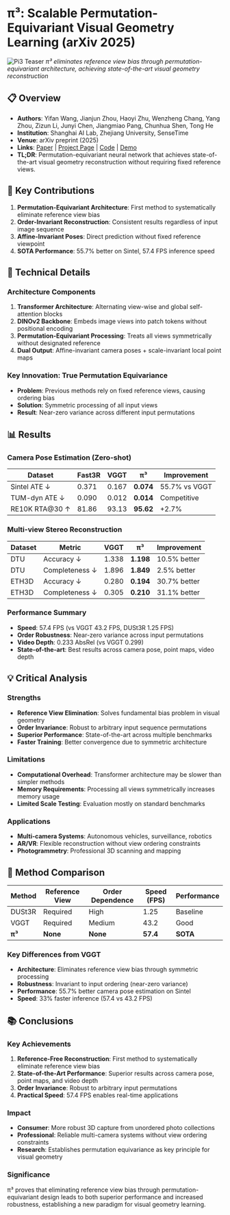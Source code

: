 # π³: Scalable Permutation-Equivariant Visual Geometry Learning (arXiv 2025)

![Pi3 Teaser](https://yyfz.github.io/pi3/assets/images/main.png)
*π³ eliminates reference view bias through permutation-equivariant architecture, achieving state-of-the-art visual geometry reconstruction*

## 📋 Overview
- **Authors**: Yifan Wang, Jianjun Zhou, Haoyi Zhu, Wenzheng Chang, Yang Zhou, Zizun Li, Junyi Chen, Jiangmiao Pang, Chunhua Shen, Tong He
- **Institution**: Shanghai AI Lab, Zhejiang University, SenseTime
- **Venue**: arXiv preprint (2025)
- **Links**: [Paper](https://arxiv.org/abs/2507.13347) | [Project Page](https://yyfz.github.io/pi3/) | [Code](https://github.com/yyfz/Pi3) | [Demo](https://huggingface.co/spaces/yyfz233/Pi3)
- **TL;DR**: Permutation-equivariant neural network that achieves state-of-the-art visual geometry reconstruction without requiring fixed reference views.

## 🎯 Key Contributions

1. **Permutation-Equivariant Architecture**: First method to systematically eliminate reference view bias
2. **Order-Invariant Reconstruction**: Consistent results regardless of input image sequence
3. **Affine-Invariant Poses**: Direct prediction without fixed reference viewpoint
4. **SOTA Performance**: 55.7% better on Sintel, 57.4 FPS inference speed

## 🔧 Technical Details

### Architecture Components

1. **Transformer Architecture**: Alternating view-wise and global self-attention blocks
2. **DINOv2 Backbone**: Embeds image views into patch tokens without positional encoding
3. **Permutation-Equivariant Processing**: Treats all views symmetrically without designated reference
4. **Dual Output**: Affine-invariant camera poses + scale-invariant local point maps

### Key Innovation: True Permutation Equivariance
- **Problem**: Previous methods rely on fixed reference views, causing ordering bias
- **Solution**: Symmetric processing of all input views
- **Result**: Near-zero variance across different input permutations

## 📊 Results

### Camera Pose Estimation (Zero-shot)
| Dataset | Fast3R | VGGT | **π³** | Improvement |
|---------|--------|------|---------|-------------|
| Sintel ATE ↓ | 0.371 | 0.167 | **0.074** | 55.7% vs VGGT |
| TUM-dyn ATE ↓ | 0.090 | 0.012 | **0.014** | Competitive |
| RE10K RTA@30 ↑ | 81.86 | 93.13 | **95.62** | +2.7% |

### Multi-view Stereo Reconstruction
| Dataset | Metric | VGGT | **π³** | Improvement |
|---------|--------|------|---------|-------------|
| DTU | Accuracy ↓ | 1.338 | **1.198** | 10.5% better |
| DTU | Completeness ↓ | 1.896 | **1.849** | 2.5% better |
| ETH3D | Accuracy ↓ | 0.280 | **0.194** | 30.7% better |
| ETH3D | Completeness ↓ | 0.305 | **0.210** | 31.1% better |

### Performance Summary
- **Speed**: 57.4 FPS (vs VGGT 43.2 FPS, DUSt3R 1.25 FPS)
- **Order Robustness**: Near-zero variance across input permutations  
- **Video Depth**: 0.233 AbsRel (vs VGGT 0.299)
- **State-of-the-art**: Best results across camera pose, point maps, video depth

## 💡 Critical Analysis

### Strengths
- **Reference View Elimination**: Solves fundamental bias problem in visual geometry
- **Order Invariance**: Robust to arbitrary input sequence permutations
- **Superior Performance**: State-of-the-art across multiple benchmarks
- **Faster Training**: Better convergence due to symmetric architecture

### Limitations
- **Computational Overhead**: Transformer architecture may be slower than simpler methods
- **Memory Requirements**: Processing all views symmetrically increases memory usage
- **Limited Scale Testing**: Evaluation mostly on standard benchmarks

### Applications
- **Multi-camera Systems**: Autonomous vehicles, surveillance, robotics
- **AR/VR**: Flexible reconstruction without view ordering constraints
- **Photogrammetry**: Professional 3D scanning and mapping

## 🔗 Method Comparison

| Method | Reference View | Order Dependence | Speed (FPS) | Performance |
|--------|----------------|------------------|-------------|-------------|
| DUSt3R | Required | High | 1.25 | Baseline |
| VGGT | Required | Medium | 43.2 | Good |
| **π³** | **None** | **None** | **57.4** | **SOTA** |

### Key Differences from VGGT
- **Architecture**: Eliminates reference view bias through symmetric processing
- **Robustness**: Invariant to input ordering (near-zero variance)
- **Performance**: 55.7% better camera pose estimation on Sintel
- **Speed**: 33% faster inference (57.4 vs 43.2 FPS)

## 📚 Conclusions

### Key Achievements
1. **Reference-Free Reconstruction**: First method to systematically eliminate reference view bias
2. **State-of-the-Art Performance**: Superior results across camera pose, point maps, and video depth
3. **Order Invariance**: Robust to arbitrary input permutations
4. **Practical Speed**: 57.4 FPS enables real-time applications

### Impact
- **Consumer**: More robust 3D capture from unordered photo collections
- **Professional**: Reliable multi-camera systems without view ordering constraints
- **Research**: Establishes permutation equivariance as key principle for visual geometry

### Significance

π³ proves that eliminating reference view bias through permutation-equivariant design leads to both superior performance and increased robustness, establishing a new paradigm for visual geometry learning.